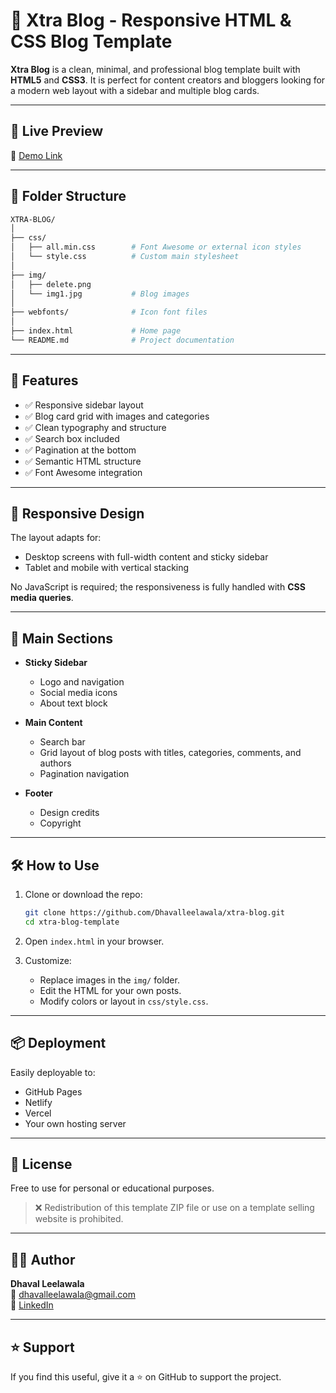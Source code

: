 
# 📝 Xtra Blog - Responsive HTML & CSS Blog Template

**Xtra Blog** is a clean, minimal, and professional blog template built with **HTML5** and **CSS3**. It is perfect for content creators and bloggers looking for a modern web layout with a sidebar and multiple blog cards.

---

## 🚀 Live Preview

🔗 [Demo Link](https://xtra-blog-seven.vercel.app/)

---

## 📁 Folder Structure

```bash
XTRA-BLOG/
│
├── css/
│   ├── all.min.css        # Font Awesome or external icon styles
│   └── style.css          # Custom main stylesheet
│
├── img/
│   ├── delete.png
│   └── img1.jpg           # Blog images
│
├── webfonts/              # Icon font files
│
├── index.html             # Home page
└── README.md              # Project documentation
```

---

## 📌 Features

- ✅ Responsive sidebar layout
- ✅ Blog card grid with images and categories
- ✅ Clean typography and structure
- ✅ Search box included
- ✅ Pagination at the bottom
- ✅ Semantic HTML structure
- ✅ Font Awesome integration

---

## 📱 Responsive Design

The layout adapts for:
- Desktop screens with full-width content and sticky sidebar
- Tablet and mobile with vertical stacking

No JavaScript is required; the responsiveness is fully handled with **CSS media queries**.

---

## 📌 Main Sections

- **Sticky Sidebar**
  - Logo and navigation
  - Social media icons
  - About text block

- **Main Content**
  - Search bar
  - Grid layout of blog posts with titles, categories, comments, and authors
  - Pagination navigation

- **Footer**
  - Design credits
  - Copyright

---

## 🛠️ How to Use

1. Clone or download the repo:
   ```bash
   git clone https://github.com/Dhavalleelawala/xtra-blog.git
   cd xtra-blog-template
   ```

2. Open `index.html` in your browser.

3. Customize:
   - Replace images in the `img/` folder.
   - Edit the HTML for your own posts.
   - Modify colors or layout in `css/style.css`.

---

## 📦 Deployment

Easily deployable to:
- GitHub Pages
- Netlify
- Vercel
- Your own hosting server

---

## 📃 License

Free to use for personal or educational purposes.

> ❌ Redistribution of this template ZIP file or use on a template selling website is prohibited.

---

## 🙋‍♂️ Author

**Dhaval Leelawala**  
📧 [dhavalleelawala@gmail.com](http://mailto:dhavalleelawala@gmail.com)  
🔗 [LinkedIn](http://www.linkedin.com/in/dhaval-leelawala-96540a223)  

---

## ⭐ Support

If you find this useful, give it a ⭐ on GitHub to support the project.
